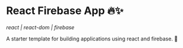 # React Firebase App 🔥✨

<p><i>react | react-dom | firebase</i></p>

A starter template for building applications using react and firebase. 🧧
